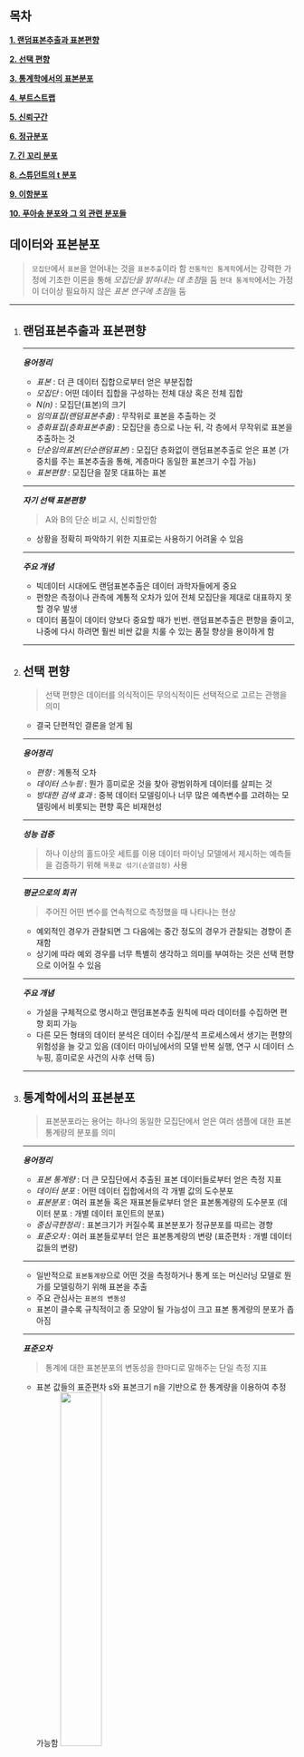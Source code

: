 목차
---
**[1. 랜덤표본추출과 표본편향](#랜덤표본추출과-표본편향)**

**[2. 선택 편향](#선택-편향)**

**[3. 통계학에서의 표본분포](#통계학에서의-표본분포)**  

**[4. 부트스트랩](#부트스트랩)**

**[5. 신뢰구간](#신뢰구간)**

**[6. 정규분포](#정규분포)**  

**[7. 긴 꼬리 분포](#긴-꼬리-분포)**

**[8. 스튜던트의 t 분포](#스튜던트의-t-분포)**

**[9. 이항분포](#이항분포)**

**[10. 푸아송 분포와 그 외 관련 분포들](#푸아송-분포와-그-외-관련-분포들)**



데이터와 표본분포
---
> `모집단`에서 `표본`을 얻어내는 것을 `표본추출`이라 함
> `전통적인 통계학`에서는 강력한 가정에 기초한 이론을 통해 *모집단을 밝혀내는 데 초점*을 둠
> `현대 통계학`에서는 가정이 더이상 필요하지 않은 *표본 연구에 초점*을 둠
---

1. ## 랜덤표본추출과 표본편향
	
	---
	***용어정리***
	+ *표본* : 더 큰 데이터 집합으로부터 얻은 부분집합
	+ *모집단* : 어떤 데이터 집합을 구성하는 전체 대상 혹은 전체 집합
	+ *N(n)* : 모집단(표본)의 크기
	+ *임의표집(랜덤표본추출)* : 무작위로 표본을 추출하는 것
	+ *층화표집(층화표본추출)* : 모집단을 층으로 나눈 뒤, 각 층에서 무작위로 표본을 추출하는 것
	+ *단순임의표본(단순랜덤표본)* : 모집단 층화없이 랜덤표본추출로 얻은 표본 (가중치를 주는 표본추출을 통해, 계층마다 동일한 표본크기 수집 가능)
	+ *표본편향* : 모집단을 잘못 대표하는 표본
	---
	***자기 선택 표본편향***
	> A와 B의 단순 비교 시, 신뢰할만함
	- 상황을 정확히 파악하기 위한 지표로는 사용하기 어려울 수 있음
	---
	***주요 개념***
	- 빅데이터 시대에도 랜덤표본추출은 데이터 과학자들에게 중요
	- 편향은 측정이나 관측에 계통적 오차가 있어 전체 모집단을 제대로 대표하지 못할 경우 발생
	- 데이터 품질이 데이터 양보다 중요할 때가 빈번. 랜덤표본추출은 편향을 줄이고, 나중에 다시 하려면 훨씬 비싼 값을 치룰 수 있는 품질 향상을 용이하게 함
	---
	
2. ## 선택 편향

	> 선택 편향은 데이터를 의식적이든 무의식적이든 선택적으로 고르는 관행을 의미
	- 결국 단편적인 결론을 얻게 됨
	
	---
	***용어정리***
	+ *편향* : 계통적 오차
	+ *데이터 스누핑* : 뭔가 흥미로운 것을 찾아 광범위하게 데이터를 살피는 것
	+ *방대한 검색 효과* : 중복 데이터 모델링이나 너무 많은 예측변수를 고려하는 모델링에서 비롯되는 편향 혹은 비재현성
	---
	***성능 검증***
	> 하나 이상의 홀드아웃 세트를 이용
	> 데이터 마이닝 모델에서 제시하는 예측들을 검증하기 위해 `목푯값 섞기(순열검정)` 사용
	---
	***평균으로의 회귀***
	> 주어진 어떤 변수를 연속적으로 측정했을 때 나타나는 현상
	- 예외적인 경우가 관찰되면 그 다음에는 중간 정도의 경우가 관찰되는 경향이 존재함
	- 상기에 따라 예외 경우를 너무 특별히 생각하고 의미를 부여하는 것은 선택 편향으로 이어질 수 있음
	---
	***주요 개념***
	- 가설을 구체적으로 명시하고 랜덤표본추출 원칙에 따라 데이터를 수집하면 편향 회피 가능
	- 다른 모든 형태의 데이터 분석은 데이터 수집/분석 프로세스에서 생기는 편향의 위험성을 늘 갖고 있음 (데이터 마이닝에서의 모델 반복 실행, 연구 시 데이터 스누핑, 흥미로운 사건의 사후 선택 등)
	---

3. ## 통계학에서의 표본분포

	> 표본분포라는 용어는 하나의 동일한 모집단에서 얻은 여러 샘플에 대한 표본 통계량의 분포를 의미
	
	---
	***용어정리***
	+ *표본 통계량* : 더 큰 모집단에서 추출된 표본 데이터들로부터 얻은 측정 지표
	+ *데이터 분포* : 어떤 데이터 집합에서의 각 개별 값의 도수분포
	+ *표본분포* : 여러 표본들 혹은 재표본들로부터 얻은 표본통계량의 도수분포 (데이터 분포 : 개별 데이터 포인트의 분포)
	+ *중심극한정리* : 표본크기가 커질수록 표본분포가 정규분포를 따르는 경향
	+ *표준오차* : 여러 표본들로부터 얻은 표본통계량의 변량 (표준편차 : 개별 데이터 값들의 변량)
	---
	
	- 일반적으로 `표본통계량`으로 어떤 것을 측정하거나 통계 또는 머신러닝 모델로 뭔가를 모델링하기 위해 표본을 추출
	- 주요 관심사는 `표본의 변동성`
	- 표본이 클수록 규칙적이고 종 모양이 될 가능성이 크고 표본 통계량의 분포가 좁아짐
	
	---
	***표준오차***
	> 통계에 대한 표본분포의 변동성을 한마디로 말해주는 단일 측정 지표
	- 표본 값들의 표준편차 s와 표본크기 n을 기반으로 한 통계량을 이용하여 추정 가능함
	<img src="https://github.com/YounHS/Study_DataScience/blob/master/2.%20%EB%8D%B0%EC%9D%B4%ED%84%B0%EC%99%80%20%ED%91%9C%EB%B3%B8%EB%B6%84%ED%8F%AC/pic/%ED%91%9C%EC%A4%80%EC%98%A4%EC%B0%A8.png" width="40%"><br>
	- 표준오차와 표본크기 사이의 관계를 때로 n 제곱근의 법칙이라고 함 (ex. 표준오차를 2배로 줄이려면 표본 크기를 4배 증가시켜야함)
	- 표준오차를 측정할 때 고려할 사항
		+ 모집단에서 완전히 새로운 샘플들을 다량 수집
		+ 각각의 새 샘플에 대해 통계량을 계산
		+ 상기에서 얻은 통계량의 표준편차를 계산하고 이를 표준오차의 추정치로 사용
	---
	***주요 개념***
	- 표본통계량의 도수분포는 그 해당 지표가 표본마다 다르게 나타날 수 있음을 보여줌
	- 부트스트랩 방식 혹은 중심극한정리에 의존하는 공식을 통해 표본분포 추정이 가능함
	- 표준오차는 표본통계량의 변동성을 요약하는 주요 지표임
	---
	
4. ## 부트스트랩

	> 부트스트랩 절차
	1. 현재 있는 표본에서 추가적으로 표본을 복원추출
	2. 각 표본에 대한 통계량과 모델을 다시 계산
	
	---
	***용어정리***
	+ *부트스트랩 표본* : 관측 데이터 집합으로부터 얻은 복원추출 표본
	+ *재표집(재표본추출, 리샘플링)* : 관측 데이터로부터 반복해서 표본추출하는 과정. 부트스트랩과 순열(셔플링) 과정을 포함
	---
	---
	***부트스트랩 아이디어***
	<br><img src="https://github.com/YounHS/Study_DataScience/blob/master/2.%20%EB%8D%B0%EC%9D%B4%ED%84%B0%EC%99%80%20%ED%91%9C%EB%B3%B8%EB%B6%84%ED%8F%AC/pic/%EB%B6%80%ED%8A%B8%EC%8A%A4%ED%8A%B8%EB%9E%A9.jpg" width="40%"><br>
	- 엄청난 횟수로 표본을 반복 복제하는 것은 아님
	- 각각의 표본을 뽑은 후, 각 관측치를 다시 원래 자리에 돌려놓는 본원추출으로 대체함
	- 상기 방식 사용 시, 표본을 뽑을 때마다 각 원소가 뽑힐 확률은 그대로 유지하면서 무한한 크기의 모집단 생성이 가능함
	---
	> **크기가 n인 샘플의 평균을 구하는 부트스트랩 재표본추출 알고리즘**
	1. 샘플 값을 하나 뽑아서 기록하고 제자리에 배치
	2. n번 반복
	3. 재표본추출된 값의 평균을 기록
	4,. 1~3단계를 R번 반복 (R은 임의로 설정, R 값이 클수록 표준오차나 신뢰구간에 대한 추정이 더 정확해짐)
	5. R개의 결과를 사용하여<br>
		a. 그것들의 표준편차 (표본평균의 표준오차)를 계산<br>
		b. 히스토그램 또는 상자그림을 그림<br>
		c. 신뢰구간 찾기
	---
	---
	***CAUTION***
	> 부트스트랩은 표본크기가 작은 것을 보완하기 위한 것도, 새 데이터를 만드는 것도, 기존 데이터셋의 빈 곳을 채우는 것도 아님
	> 모집단에서 추가적으로 표본을 뽑는다고 할 때, 그 표본이 얼마나 원래 표본과 비슷할지를 알려줄 뿐임
	---
	***재표본추출 대 부트스트래핑***
	> 종종 재표본추출과 부트스트랩이 비슷한 의미로 사용됨
	> 재표본추출은 여러 표본이 결합되어 비복원추출을 수행할 수 있는 순영 과정을 
	---
	***주요 개념***
	- 부트스트랩(데이터로부터 복원추출)은 표본통계량의 변동성으 평가하는 강력한 도구
	- 부트스트랩은 표본분포의 수학적 근사치에 대한 엄청난 연구 없이도 다양한 환경에서 유사한 방식으로 적용 가능
	- 수학적 근사가 어려운 통계량에 대해서도 샘플링 분포 추정 가능
	- 예측 모델을 적용할 때, 여러 부트스트랩 표본들로부터 얻은 예측값을 모아, 결론을 만드는 것(배깅)이 단일 모델을 사용하는 것보다 좋음
	---
	
5. ## 신뢰구간

	---
	***용어정리***
	+ *신뢰수준* : 같은 모집단으로부터 같은 방식으로 얻은, 관심 통계량을 포함할 것으로 예상되는 신뢰구간의 백분율
	+ *구간끝점* : 신뢰구간의 최상위, 최하위 끝점
	---
	> 표본크기 n과 관심 있는 표본통계량이 주어졌을 때, 부트스트랩 신뢰구간을 구하는 법
		1. 데이터에서 복원추출 방식으로 크기가 n인 표본 추출 (재표본추출)
		2. 재표본 추출한 표본에 대해 원하는 통계량을 기록
		3. 1~2단계를 R번 반복
		4. x% 신뢰구간을 구하기 위해 R개의 재표본 결과로부터 분포의 양쪽 끝에서 ((100-x)/2)%만큼 자르기
		5. 절단한 점들은 x% 부트스트랩 신뢰구간의 양 끝점
	---
	***주요 개념***
	- 신뢰구간은 구간 범위로 추정값을 표시하는 일반적인 방법
	- 더 많은 데이터를 보유할수록 표본추정치의 변위 감소
	- 허용할 수 있는 신뢰수준이 낮을수록 신뢰구간은 좁아짐
	- 부트스트랩은 신뢰구간을 구성하는 효과적인 방법
	---
	
6. ## 정규분포

	> `표본통계량 분포`가 보통 어떤 `일정한 모양`이 있다는 사실은 해당 분포를 근사화하는 수학 공식을 개발하는 데 강력한 도구가 됨
	
	---
	***용어정리***
	+ *오차* : 데이터 포인트와 예측값 혹은 평균 사이의 차이
	+ *표준화(정규화)하다* : 평균을 빼고 표준편차로 나눈다.
	+ *z 점수* : 개별 데이터 포인트를 정규화한 결과
	+ *표준정규분포* : 평균 = 0, 표준편차 = 1인 정규분포 (x축의 단위가 평균의 표준편차로 표현)
	+ *QQ 그림* : 표본분포가 정규분포에 얼마나 가까운지 보여주는 그림
	---
	***CAUTION***
	> `정규분포 가정`은 경험적 확률분포나 부트스트랩 분포를 구할 수 없는 경우 사용되는 최후의 수단
	---
	***주요 개념***
	- 정규분포는 불확실성과 변동성에 관한 수학적 근사가 가능하도록 함. 이는 통계의 역사적 발전에 필수적임
	- 원시 데이터 자체는 대개 정규분포가 아니지만, 표본들의 평균과 합계, 그리고 오차는 많은 경우 정규분포를 따름
	- 데이터를 z 점수로 변환하려면 데이터의 값에서 평균을 빼고 표준편차로 나눔. 그러면 데이터를 정규분포와 비교 가능
	---
	
7. ## 긴 꼬리 분포

	---
	***용어정리***
	+ *꼬리* : 적은 수의 극단값이 주로 존재하는, 도수분포의 길고 좁은 부분
	+ *왜도* : 분포의 한쪽 꼬리가 반대쪽 다른 꼬리보다 긴 정도
	+ *흑고니 이론* : 주식시장의 붕괴와 같은 이례적 사건이 정규분포로 예측되는 것보다 빈번하게 발생할 수 있다고 예측하는 이론
	---
	***주요 개념***
	- 대부분 데이터는 정규분포를 따르지 않음
	- 정규분포를 따를 것이라는 가정은 자주 일어나지 않는 예외 경우('흑고니')에 관한 과소평가를 가져올 수 있음
	---
	
8. ## 스튜던트의 t 분포

	> t 분포는 정규분포 대비, 꼬리 부분이 약간 더 두껍고 긺
	> 표본이 클수록 더 정규분포를 닮은 t 분포가 형성
	
	---
	***용어정리***
	+ *n* : 표본크기
	+ *자유도* : 다른 표본크기, 통계량, 그룹의 수에 따라 t 분포를 조절하는 변수
	---
	
	> 표본평균이 x인 크기 n의 표본이 있다고 가정, s가 표본 표준편차라면, 표본평균 주위의 90% 신뢰구간은 하단의 수식처럼 주어짐
	<br><img src="https://github.com/YounHS/Study_DataScience/blob/master/2.%20%EB%8D%B0%EC%9D%B4%ED%84%B0%EC%99%80%20%ED%91%9C%EB%B3%B8%EB%B6%84%ED%8F%AC/pic/90%25%EC%8B%A0%EB%A2%B0%EA%B5%AC%EA%B0%84.png" width="40%"><br>
	> t(.05)는 (n-1) 자유도를 갖는 t 분포의 양쪽 끝에서 5%를 잘라내는 t 통계량을 의미
	> 표본평균, 두 표본평균 간의 차이, 회귀 파라미터, 그 외 다른 통계량들의 분포를 구할 때 t 분포 사용
	> *중심극한정리* : 원래 모집단이 정규분포를 따르지 않을 때조차도, 표본통계량은 보통 정규분포를 따르는 현상
	
	---
	***주요 개념***
	- t 분포는 사실 정규분포와 비슷한데 꼬리만 더 두꺼운 형태
	- 이것은 표본평균, 두 표본평균 사이의 차이, 회귀 파라미터 들의 분포를 위한 기준으로 널리 사용
	---
	
9. ## 이항분포

	---
	***용어정리***
	+ *시행* : 독립된 결과를 가져오는 하나의 사건 (ex. 동전 던지기)
	+ *성공* : 시행에 대한 관심의 결과 (유의어 : 1, 즉 0에 대한 반대)
	+ *이항식* : 두 가지 결과를 갖는다. (유의어 : 예/아니오, 0/1, 이진)
	+ *이항시행* : 두 가지 결과를 가져오는 시행 (유의어 : 베르누이 시행)
	+ *이항분포* : x번 시행에서 성공한 횟수에 대한 분포 (유의어 : 베르누이 분포)
	---
	
	> 이항분포란, 각 시행마다 그 성공 확률(p)이 정해져 있을 때, 주어진 시행 횟수(n) 중에서 성공한 횟수(x)의 도수분포를 의미
	> 이항분포의 평균은 n * p, 분산은 n * p * (1-p)
	> 시행횟수가 충분할 경우(p가 0.50에 가까울 때), 이항분포는 사실상 정규분포와 구별이 힘듬
	
	---
	***주요 개념***
	- 이항 결과는 무엇보다도 중요한 결정 사항들을 나타내기 때문에, 모델을 만드는 데 매우 중요함
	- 시행은 두 가지 결과, 즉 하나는 확률 p, 다른 하나는 확률 (1-p)인 실험을 말함
	- n이 크고 p가 0 또는 1에 너무 가깝지 않은 경우, 이항분포는 정규분포로 근사할 수 있음
	---
	
10. ## 푸아송 분포와 그 외 관련 분포들

	---
	***용어정리***
	+ *람다* : 단위 시간이나 단위 면적당 사건이 발생하는 비율
	+ *푸아송 분포* : 표집된 단위 시간 혹은 단위 공간에서 발생한 사건의 도수분포
	+ *지수분포* : 한 사건에서 그 다음 사건까지의 시간이나 거리에 대한 도수분포
	+ *베이불 분포* : 사건 발생률이 시간에 따라 변화하는, 지수분포의 일반화된 버전
	---
	***주요 개념***
	- 일정 비율로 발생하는 사건의 경우, 시간 단위 또는 공간 단위당 발생하는 사건의 수를 푸아송 분포로 모델링 가능
	- 이 시나리오에서, 한 사건과 다음 사건 간의 시간/거리를 지수분포로 모델링 가능
	- 시간에 따라 변화하는 사건 발생률(ex. 증가하는 고장률)은 베이불 분포로 모델링 가능
	---
